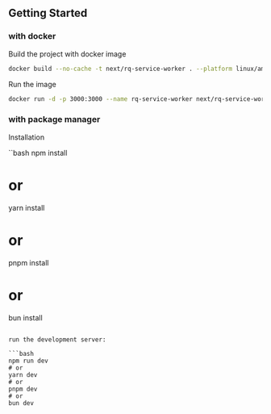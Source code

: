 

## Getting Started

### with docker

Build the project with docker image

```bash
docker build --no-cache -t next/rq-service-worker . --platform linux/amd64
```

Run the image

```bash
docker run -d -p 3000:3000 --name rq-service-worker next/rq-service-worker
```

### with package manager

Installation

``bash
npm install
# or
yarn install
# or
pnpm install
# or
bun install
```

run the development server:

```bash
npm run dev
# or
yarn dev
# or
pnpm dev
# or
bun dev
```
